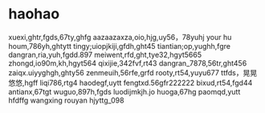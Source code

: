 # haohao
xuexi,ghtr,fgds,67ty,ghfg
aazaazaxza,oio,hjg,uy56，78yuhj
your hu houm,786yh,ghtytt
tingy;uiopjkiji,gfdh,ght45
tiantian;op,yughh,fgre
dangran,ria,yuh,fgdd.897
meiwent,rfd,ght,tye32,hgyt5665
zhongd,io90m,kh,hgyt564
qixijie,342fvf,rt43
dangran_7878,56tr,ght456
zaiqx.uiyyghgh,ghty56
zenmeuih,56rfe,grfd
rooty,rt54,yuyu677
ttfds，晃晃悠悠,hgff
liqi786,rtg4
haodegf,uytt
fengtxd.56gfr222222
bixud,rt54,fgd44
antianx,67tgt
wuguo,897h,fgds
luodijmkjh.jo
huoga,67hg
paomqd,yutt
hfdffg
wangxing
rouyan
hjyttg_098
